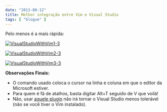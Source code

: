 ```yaml
---
date: "2013-08-12"
title: Melhor integração entre Vim e Visual Studio
tags: [ "blogue" ]
---
```

Pelo menos é a mais rápida:

[![VisualStudioWithVim1-3](/images/aRIuhsP.png)](/images/aRIuhsP.png)

[![VisualStudioWithVim2-3](/images/GrwuWwd.png)](/images/GrwuWwd.png)

[![VisualStudioWithVim3-3](/images/8ebwJG7.png)](/images/8ebwJG7.png)

**Observações Finais:**
	
  * O comando usado coloca o cursor na linha e coluna em que o editor da Microsoft estiver.
  * Para quem é fã de atalhos, basta digitar Alt+T seguido de V que voilà!
  * Não, usar [aquele plugin](http://visualstudiogallery.msdn.microsoft.com/59ca71b3-a4a3-46ca-8fe1-0e90e3f79329) não irá tornar o Visual Studio menos tolerável (não se você tiver o Vim instalado).
